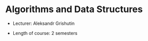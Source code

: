 # Algorithms and Data Structures 

* Lecturer: Aleksandr Grishutin

* Length of course: 2 semesters
